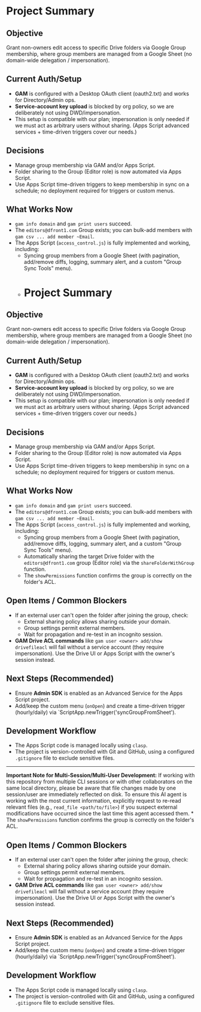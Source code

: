 # Project Summary

## Objective
Grant non-owners edit access to specific Drive folders via Google Group membership, where group members are managed from a Google Sheet (no domain-wide delegation / impersonation).

## Current Auth/Setup
* **GAM** is configured with a Desktop OAuth client (oauth2.txt) and works for Directory/Admin ops.
* **Service-account key upload** is blocked by org policy, so we are deliberately not using DWD/impersonation.
* This setup is compatible with our plan; impersonation is only needed if we must act as arbitrary users without sharing. (Apps Script advanced services + time-driven triggers cover our needs.) 

## Decisions
* Manage group membership via GAM and/or Apps Script.
* Folder sharing to the Group (Editor role) is now automated via Apps Script.
* Use Apps Script time-driven triggers to keep membership in sync on a schedule; no deployment required for triggers or custom menus.

## What Works Now
* `gam info domain` and `gam print users` succeed.
* The `editors@dfront1.com` Group exists; you can bulk-add members with `gam csv ... add member ~Email`. 
* The Apps Script (`access_control.js`) is fully implemented and working, including:
    * Syncing group members from a Google Sheet (with pagination, add/remove diffs, logging, summary alert, and a custom "Group Sync Tools" menu).
    * # Project Summary

## Objective
Grant non-owners edit access to specific Drive folders via Google Group membership, where group members are managed from a Google Sheet (no domain-wide delegation / impersonation).

## Current Auth/Setup
* **GAM** is configured with a Desktop OAuth client (oauth2.txt) and works for Directory/Admin ops.
* **Service-account key upload** is blocked by org policy, so we are deliberately not using DWD/impersonation.
* This setup is compatible with our plan; impersonation is only needed if we must act as arbitrary users without sharing. (Apps Script advanced services + time-driven triggers cover our needs.) 

## Decisions
* Manage group membership via GAM and/or Apps Script.
* Folder sharing to the Group (Editor role) is now automated via Apps Script.
* Use Apps Script time-driven triggers to keep membership in sync on a schedule; no deployment required for triggers or custom menus.

## What Works Now
* `gam info domain` and `gam print users` succeed.
* The `editors@dfront1.com` Group exists; you can bulk-add members with `gam csv ... add member ~Email`. 
* The Apps Script (`access_control.js`) is fully implemented and working, including:
    * Syncing group members from a Google Sheet (with pagination, add/remove diffs, logging, summary alert, and a custom "Group Sync Tools" menu).
    * Automatically sharing the target Drive folder with the `editors@dfront1.com` group (Editor role) via the `shareFolderWithGroup` function.
    * The `showPermissions` function confirms the group is correctly on the folder's ACL.

## Open Items / Common Blockers
* If an external user can't open the folder after joining the group, check:
    * External sharing policy allows sharing outside your domain. 
    * Group settings permit external members.
    * Wait for propagation and re-test in an incognito session.
* **GAM Drive ACL commands** like `gam user <owner> add/show drivefileacl` will fail without a service account (they require impersonation). Use the Drive UI or Apps Script with the owner's session instead.

## Next Steps (Recommended)
* Ensure **Admin SDK** is enabled as an Advanced Service for the Apps Script project.
* Add/keep the custom menu (`onOpen`) and create a time-driven trigger (hourly/daily) via `ScriptApp.newTrigger('syncGroupFromSheet').

## Development Workflow
* The Apps Script code is managed locally using `clasp`.
* The project is version-controlled with Git and GitHub, using a configured `.gitignore` file to exclude sensitive files.

---

**Important Note for Multi-Session/Multi-User Development:**
If working with this repository from multiple CLI sessions or with other collaborators on the same local directory, please be aware that file changes made by one session/user are immediately reflected on disk. To ensure this AI agent is working with the most current information, explicitly request to re-read relevant files (e.g., `read_file <path/to/file>`) if you suspect external modifications have occurred since the last time this agent accessed them.
    * The `showPermissions` function confirms the group is correctly on the folder's ACL.

## Open Items / Common Blockers
* If an external user can't open the folder after joining the group, check:
    * External sharing policy allows sharing outside your domain. 
    * Group settings permit external members.
    * Wait for propagation and re-test in an incognito session.
* **GAM Drive ACL commands** like `gam user <owner> add/show drivefileacl` will fail without a service account (they require impersonation). Use the Drive UI or Apps Script with the owner's session instead.

## Next Steps (Recommended)
* Ensure **Admin SDK** is enabled as an Advanced Service for the Apps Script project.
* Add/keep the custom menu (`onOpen`) and create a time-driven trigger (hourly/daily) via `ScriptApp.newTrigger('syncGroupFromSheet').

## Development Workflow
* The Apps Script code is managed locally using `clasp`.
* The project is version-controlled with Git and GitHub, using a configured `.gitignore` file to exclude sensitive files.